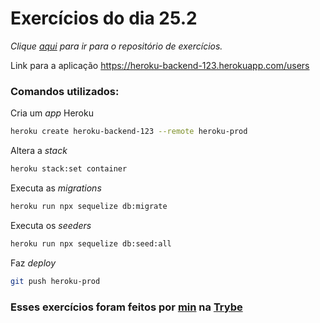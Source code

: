 # Exercícios do dia 25.2
_Clique [aqui](https://github.com/Jonathan-R-Andrade/trybe-exercicios/tree/main/modulo-03-desenvolvimento-back-end/secao-07-deployment/dia-02-deploy-docker-e-heroku) para ir para o repositório de exercícios._

Link para a aplicação https://heroku-backend-123.herokuapp.com/users

### Comandos utilizados:

Cria um _app_ Heroku
```bash
heroku create heroku-backend-123 --remote heroku-prod
```

Altera a _stack_
```bash
heroku stack:set container
```

Executa as _migrations_
```bash
heroku run npx sequelize db:migrate
```

Executa os _seeders_
```bash
heroku run npx sequelize db:seed:all
```

Faz _deploy_
```bash
git push heroku-prod
```

### Esses exercícios foram feitos por [min](https://www.linkedin.com/in/jonathan-r-andrade/) na [Trybe](https://www.betrybe.com/)

